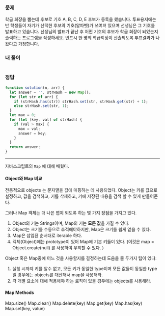 ### 문제
학급 회장을 뽑는데 후보로 기호 A, B, C, D, E 후보가 등록을 했습니다.
투표용지에는 반 학생들이 자기가 선택한 후보의 기호(알파벳)가 쓰여져 있으며 선생님은 그 기호를 발표하고 있습니다.
선생님의 발표가 끝난 후 어떤 기호의 후보가 학급 회장이 되었는지 출력하는 프로그램을 작성하세요. 반드시 한 명의 학급회장이 선출되도록 투표결과가 나왔다고 가정합니다.

### 내 풀이
```js

```

### 정답
```js
function solution(n, arr) {
  let answer = '', strHash = new Map();
  for (let str of arr) {
    if (strHash.has(str)) strHash.set(str, strHash.get(str) + 1);
    else strHash.set(str, 1);
  }
  let max = 0;
  for (let [key, val] of strHash) {
    if (val > max) {
      max = val;
      answer = key;
    }
  }
  return answer;
}
```
---
자바스크립트의 `Map` 에 대해 배웠다.

#### Object와 Map 비교
전통적으로 objects 는 문자열을 값에 매핑하는 데 사용되었다. Object는 키를 값으로 설정하고, 값을 검색하고, 키를 삭제하고, 키에 저장된 내용을 검색 할 수 있게 만들어준다. 

그러나 Map 객체는 더 나은 맵이 되도록 하는 몇 가지 장점을 가지고 있다.

1. Object의 키는 Strings이며, Map의 키는 **모든 값**을 가질 수 있다.
2. Object는 크기를 수동으로 추적해야하지만, Map은 크기를 쉽게 얻을 수 있다.
3. Map은 삽입된 순서대로 iterable 하다.
4. 객체(Object)에는 prototype이 있어 Map에 기본 키들이 있다. (이것은 map = Object.create(null) 를 사용하여 우회할 수 있다. )


Object 혹은 Map중에 어느 것을 사용할지를 결정하는데 도움을 줄 두가지 팁이 있다:

1. 실행 시까지 키를 알수 없고, 모든 키가 동일한 type이며 모든 값들이 동일한 type일 경우에는 objects를 대신해서 map을 사용해라. 
2. 각 개별 요소에 대해 적용해야 하는 로직이 있을 경우에는 objects를 사용해라. 

#### Map Methods
Map.size()
Map.clear()
Map.delete(key)
Map.get(key)
Map.has(key)
Map.set(key, value)
